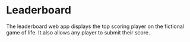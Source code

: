 # Leaderboard
The leaderboard web app displays the top scoring player on the fictional game of life. It also allows any player to submit their score. 
